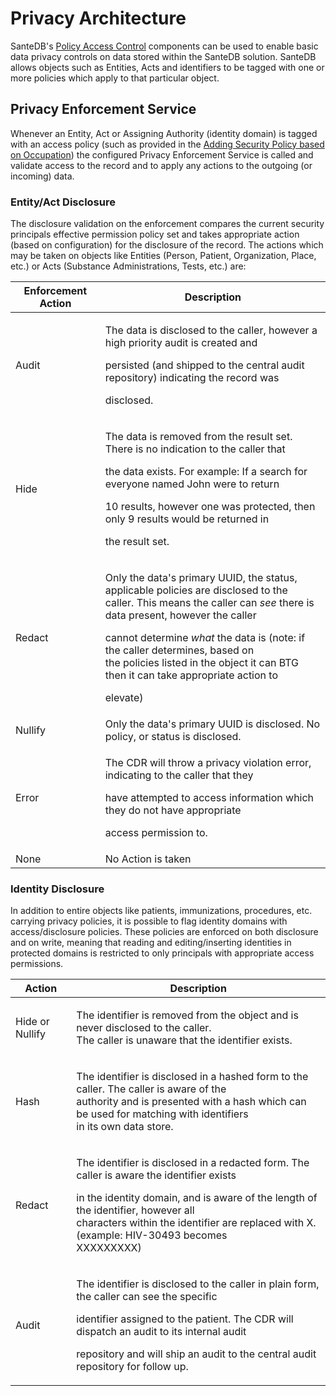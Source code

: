 # Privacy Architecture

SanteDB's [Policy Access Control](security-architecture.md#policy-access-control-architecture) components can be used to enable basic data privacy controls on data stored within the SanteDB solution. SanteDB allows objects such as Entities, Acts and identifiers to be tagged with one or more policies which apply to that particular object.&#x20;

## Privacy Enforcement Service

Whenever an Entity, Act or Assigning Authority (identity domain) is tagged with an access policy (such as provided in the [Adding Security Policy based on Occupation](../installation/installation/planning-and-preparation-work/recipes/adding-security-policy-based-on-occupation.md)) the configured Privacy Enforcement Service is called and validate access to the record and to apply any actions to the outgoing (or incoming) data.

### Entity/Act Disclosure

The disclosure validation on the enforcement compares the current security principals effective permission policy set and takes appropriate action (based on configuration) for the disclosure of the record. The actions which may be taken on objects like Entities (Person, Patient, Organization, Place, etc.) or Acts (Substance Administrations, Tests, etc.) are:

| Enforcement Action | Description                                                                                                                                                                                                                                                                                                                                                              |
| ------------------ | ------------------------------------------------------------------------------------------------------------------------------------------------------------------------------------------------------------------------------------------------------------------------------------------------------------------------------------------------------------------------ |
| Audit              | <p>The data is disclosed to the caller, however a high priority audit is created and</p><p>persisted (and shipped to the central audit repository) indicating the record was</p><p>disclosed.</p>                                                                                                                                                                        |
| Hide               | <p>The data is removed from the result set. There is no indication to the caller that</p><p>the data exists. For example: If a search for everyone named John were to return</p><p>10 results, however one was protected, then only 9 results would be returned in </p><p>the result set.</p>                                                                            |
| Redact             | <p>Only the data's primary UUID, the status, applicable policies are disclosed to the<br>caller. This means the caller can *see* there is data present, however the caller</p><p>cannot determine *what* the data is (note: if the caller determines, based on<br>the policies listed in the object it can BTG then it can take appropriate action to</p><p>elevate)</p> |
| Nullify            | Only the data's primary UUID is disclosed. No policy, or status is disclosed.                                                                                                                                                                                                                                                                                            |
| Error              | <p>The CDR will throw a privacy violation error, indicating to the caller that they</p><p>have attempted to access information which they do not have appropriate</p><p>access permission to.</p>                                                                                                                                                                        |
| None               | No Action is taken                                                                                                                                                                                                                                                                                                                                                       |

### Identity Disclosure

In addition to entire objects like patients, immunizations, procedures, etc. carrying privacy policies, it is possible to flag identity domains with access/disclosure policies. These policies are enforced on both disclosure and on write, meaning that reading and editing/inserting identities in protected domains is restricted to only principals with appropriate access permissions.

| Action          | Description                                                                                                                                                                                                                                                                                 |
| --------------- | ------------------------------------------------------------------------------------------------------------------------------------------------------------------------------------------------------------------------------------------------------------------------------------------- |
| Hide or Nullify | <p>The identifier is removed from the object and is never disclosed to the caller. <br>The caller is unaware that the identifier exists.</p>                                                                                                                                                |
| Hash            | <p>The identifier is disclosed in a hashed form to the caller. The caller is aware of the<br>authority and is presented with a hash which can be used for matching with identifiers <br>in its own data store.</p>                                                                          |
| Redact          | <p>The identifier is disclosed in a redacted form. The caller is aware the identifier exists</p><p>in the identity domain, and is aware of the length of the identifier, however all<br>characters within the identifier are replaced with X. (example: HIV-30493 becomes<br>XXXXXXXXX)</p> |
| Audit           | <p>The identifier is disclosed to the caller in plain form, the caller can see the specific</p><p>identifier assigned to the patient. The CDR will dispatch an audit to its internal audit</p><p>repository and will ship an audit to the central audit repository for follow up.</p>       |

